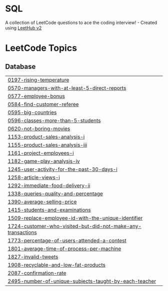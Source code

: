 # SQL
A collection of LeetCode questions to ace the coding interview! - Created using [LeetHub v2](https://github.com/arunbhardwaj/LeetHub-2.0)

<!---LeetCode Topics Start-->
# LeetCode Topics
## Database
|  |
| ------- |
| [0197-rising-temperature](https://github.com/tanmaymokal2002/SQL/tree/master/0197-rising-temperature) |
| [0570-managers-with-at-least-5-direct-reports](https://github.com/tanmaymokal2002/SQL/tree/master/0570-managers-with-at-least-5-direct-reports) |
| [0577-employee-bonus](https://github.com/tanmaymokal2002/SQL/tree/master/0577-employee-bonus) |
| [0584-find-customer-referee](https://github.com/tanmaymokal2002/SQL/tree/master/0584-find-customer-referee) |
| [0595-big-countries](https://github.com/tanmaymokal2002/SQL/tree/master/0595-big-countries) |
| [0596-classes-more-than-5-students](https://github.com/tanmaymokal2002/SQL/tree/master/0596-classes-more-than-5-students) |
| [0620-not-boring-movies](https://github.com/tanmaymokal2002/SQL/tree/master/0620-not-boring-movies) |
| [1153-product-sales-analysis-i](https://github.com/tanmaymokal2002/SQL/tree/master/1153-product-sales-analysis-i) |
| [1155-product-sales-analysis-iii](https://github.com/tanmaymokal2002/SQL/tree/master/1155-product-sales-analysis-iii) |
| [1161-project-employees-i](https://github.com/tanmaymokal2002/SQL/tree/master/1161-project-employees-i) |
| [1182-game-play-analysis-iv](https://github.com/tanmaymokal2002/SQL/tree/master/1182-game-play-analysis-iv) |
| [1245-user-activity-for-the-past-30-days-i](https://github.com/tanmaymokal2002/SQL/tree/master/1245-user-activity-for-the-past-30-days-i) |
| [1258-article-views-i](https://github.com/tanmaymokal2002/SQL/tree/master/1258-article-views-i) |
| [1292-immediate-food-delivery-ii](https://github.com/tanmaymokal2002/SQL/tree/master/1292-immediate-food-delivery-ii) |
| [1338-queries-quality-and-percentage](https://github.com/tanmaymokal2002/SQL/tree/master/1338-queries-quality-and-percentage) |
| [1390-average-selling-price](https://github.com/tanmaymokal2002/SQL/tree/master/1390-average-selling-price) |
| [1415-students-and-examinations](https://github.com/tanmaymokal2002/SQL/tree/master/1415-students-and-examinations) |
| [1509-replace-employee-id-with-the-unique-identifier](https://github.com/tanmaymokal2002/SQL/tree/master/1509-replace-employee-id-with-the-unique-identifier) |
| [1724-customer-who-visited-but-did-not-make-any-transactions](https://github.com/tanmaymokal2002/SQL/tree/master/1724-customer-who-visited-but-did-not-make-any-transactions) |
| [1773-percentage-of-users-attended-a-contest](https://github.com/tanmaymokal2002/SQL/tree/master/1773-percentage-of-users-attended-a-contest) |
| [1801-average-time-of-process-per-machine](https://github.com/tanmaymokal2002/SQL/tree/master/1801-average-time-of-process-per-machine) |
| [1827-invalid-tweets](https://github.com/tanmaymokal2002/SQL/tree/master/1827-invalid-tweets) |
| [1908-recyclable-and-low-fat-products](https://github.com/tanmaymokal2002/SQL/tree/master/1908-recyclable-and-low-fat-products) |
| [2087-confirmation-rate](https://github.com/tanmaymokal2002/SQL/tree/master/2087-confirmation-rate) |
| [2495-number-of-unique-subjects-taught-by-each-teacher](https://github.com/tanmaymokal2002/SQL/tree/master/2495-number-of-unique-subjects-taught-by-each-teacher) |
<!---LeetCode Topics End-->